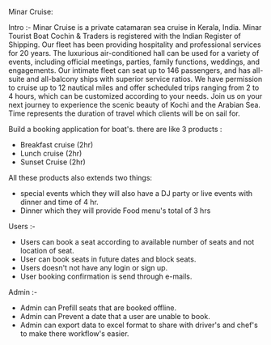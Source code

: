 Minar Cruise:

Intro :-
Minar Cruise is a private catamaran sea cruise in Kerala, India. Minar Tourist Boat Cochin & Traders is registered with the Indian Register of Shipping. Our fleet has been providing hospitality and professional services for 20 years. The luxurious air-conditioned hall can be used for a variety of events, including official meetings, parties, family functions, weddings, and engagements. Our intimate fleet can seat up to 146 passengers, and has all-suite and all-balcony ships with superior service ratios. We have permission to cruise up to 12 nautical miles and offer scheduled trips ranging from 2 to 4 hours, which can be customized according to your needs. Join us on your next journey to experience the scenic beauty of Kochi and the Arabian Sea.
Time represents the duration of travel which clients will be on sail for.

Build a booking application for boat's. there are like 3 products :
- Breakfast cruise (2hr)
- Lunch cruise (2hr)
- Sunset Cruise (2hr)

All these products also extends two things:
- special events which they will also have a DJ party or live events with dinner and time of 4 hr.
- Dinner which they will provide Food menu's total of 3 hrs

Users :-
- Users can book a seat according to available number of seats and not location of seat.
- User can book seats in future dates and block seats. 
- Users doesn't not have any login or sign up.
- User booking confirmation is send through e-mails.

Admin :-
- Admin can Prefill seats that are booked offline.
- Admin can Prevent a date that a user are unable to book.
- Admin can export data to excel format to share with driver's and chef's to make there workflow's easier.